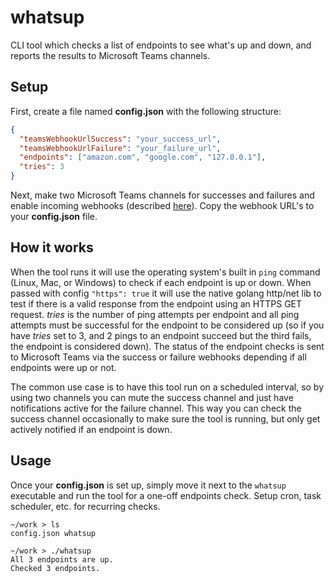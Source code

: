 # whatsup

CLI tool which checks a list of endpoints to see what's up and down, and reports the results to Microsoft Teams channels.

## Setup

First, create a file named **config.json** with the following structure:

```json
{
  "teamsWebhookUrlSuccess": "your_success_url",
  "teamsWebhookUrlFailure": "your_failure_url",
  "endpoints": ["amazon.com", "google.com", "127.0.0.1"],
  "tries": 3
}
```

Next, make two Microsoft Teams channels for successes and failures and enable incoming webhooks (described [here](https://learn.microsoft.com/en-us/microsoftteams/platform/webhooks-and-connectors/how-to/add-incoming-webhook?tabs=dotnet#create-incoming-webhooks-1)). Copy the webhook URL's to your **config.json** file.

## How it works

When the tool runs it will use the operating system's built in `ping` command (Linux, Mac, or Windows) to check if each endpoint is up or down. When passed with config `"https": true` it will use the native golang http/net lib to test if there is a valid response from the endpoint using an HTTPS GET request. _tries_ is the number of ping attempts per endpoint and all ping attempts must be successful for the endpoint to be considered up (so if you have _tries_ set to 3, and 2 pings to an endpoint succeed but the third fails, the endpoint is considered down). The status of the endpoint checks is sent to Microsoft Teams via the success or failure webhooks depending if all endpoints were up or not.

The common use case is to have this tool run on a scheduled interval, so by using two channels you can mute the success channel and just have notifications active for the failure channel. This way you can check the success channel occasionally to make sure the tool is running, but only get actively notified if an endpoint is down.

## Usage

Once your **config.json** is set up, simply move it next to the `whatsup` executable and run the tool for a one-off endpoints check. Setup cron, task scheduler, etc. for recurring checks.

```shell
~/work > ls
config.json whatsup

~/work > ./whatsup
All 3 endpoints are up.
Checked 3 endpoints.
```
